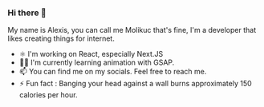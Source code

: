 ### Hi there 👋

My name is Alexis, you can call me Molikuc that's fine, I'm a developer that likes creating things for internet. 

- ⚛  I'm working on React, especially Next.JS
- 🏃‍♂️ I'm currently learning animation with GSAP.
- 📫 You can find me on my socials. Feel free to reach me.
- ⚡ Fun fact : Banging your head against a wall burns approximately 150 calories per hour.

